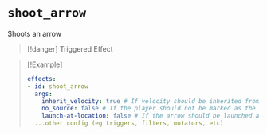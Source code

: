# `shoot_arrow`

Shoots an arrow

> [!danger] Triggered Effect

> [!Example]
> ```yaml
> effects:
> - id: shoot_arrow
>   args:
>     inherit_velocity: true # If velocity should be inherited from the trigger (ie if you want to make a tripleshot effect)
>     no_source: false # If the player should not be marked as the source, leaving this option out defaults to false
>     launch-at-location: false # If the arrow should be launched at the location of the trigger rather than the player (Default: false)
>   ...other config (eg triggers, filters, mutators, etc)
> ```
